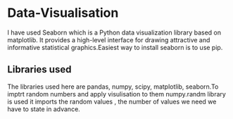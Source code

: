 
# Data-Visualisation
 I have used Seaborn which is a Python data visualization library based on matplotlib. It provides a high-level interface for drawing attractive and informative statistical graphics.Easiest way to install seaborn is to use pip.
 ## Libraries used
 The libraries used here are pandas, numpy, scipy, matplotlib, seaborn.To imptrt random numbers and apply visulisation to them numpy.randm library is used it imports the random values , the number of values we need we have to state in advance.
